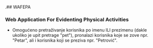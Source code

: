 .## WAFEPA

### Web Application For Evidenting Physical Activities

* Omogućeno pretraživanje korisnika po imenu ILI prezimenu (dakle ukoliko je upit pretrage "pet"), pronalazi korisnika koje se zove npr. "Petar", ali i korisnika koji se preziva npr. "Petrović".
